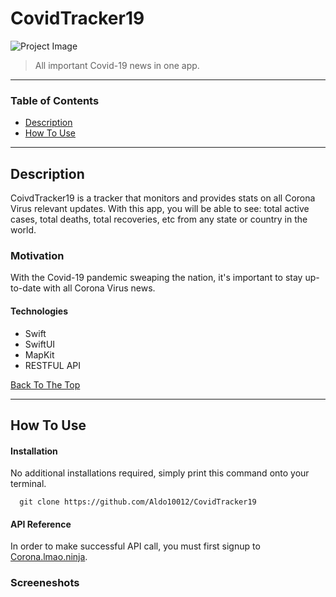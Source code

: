 # CovidTracker19
![Project Image](project-image-url)

> All important Covid-19 news in one app.

---

### Table of Contents

- [Description](#description)
- [How To Use](#how-to-use)

---

## Description

CoivdTracker19 is a tracker that monitors and provides stats on all Corona Virus relevant updates. With this app, you will be able to see: total active cases, total deaths, total recoveries, etc from any state or country in the world.

### Motivation

With the Covid-19 pandemic sweaping the nation, it's important to stay up-to-date with all Corona Virus news. 

#### Technologies

- Swift
- SwiftUI
- MapKit
- RESTFUL API

[Back To The Top](#CovidTracker19)

---

## How To Use

#### Installation

No additional installations required, simply print this command onto your terminal.
```
  git clone https://github.com/Aldo10012/CovidTracker19
```

#### API Reference

In order to make successful API call, you must first signup to [Corona.lmao.ninja](https://corona.lmao.ninja/docs/#/).

### Screeneshots
